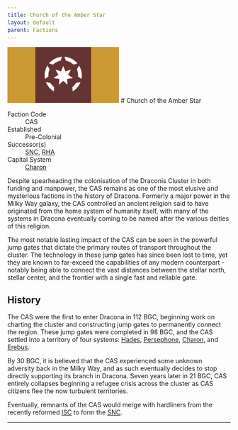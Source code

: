 ```yaml
---
title: Church of the Amber Star
layout: default
parent: Factions
---
```


<img src="../../img/flag_cas.png" alt="Flag" width="50%"/>
# Church of the Amber Star
<dl>
    <dt>Faction Code</dt><dd>CAS</dd>
    <dt>Established</dt><dd>Pre-Colonial</dd>
    <dt>Successor(s)</dt><dd><a href="snc.html">SNC</a>, <a href="rha.html">RHA</a></dd>
    <dt>Capital System</dt><dd><a href="../systems/charon/">Charon</a></dd>
</dl>

Despite spearheading the colonisation of the Draconis Cluster in both funding and manpower, the CAS remains as one of the most elusive and mysterious factions in the history of Dracona. Formerly a major power in the Milky Way galaxy, the CAS controlled an ancient religion said to have originated from the home system of humanity itself, with many of the systems in Dracona eventually coming to be named after the various deities of this religion.

The most notable lasting impact of the CAS can be seen in the powerful jump gates that dictate the primary routes of transport throughout the cluster. The technology in these jump gates has since been lost to time, yet they are known to far-exceed the capabilities of any modern counterpart - notably being able to connect the vast distances between the stellar north, stellar center, and the frontier with a single fast and reliable gate.

## History
The CAS were the first to enter Dracona in 112 BGC, beginning work on charting the cluster and constructing jump gates to permanently connect the region. These jump gates were completed in 98 BGC, and the CAS settled into a territory of four systems: [Hades], [Persephone], [Charon], and [Erebus].

By 30 BGC, it is believed that the CAS experienced some unknown adversity back in the Milky Way, and as such eventually decides to stop directly supporting its branch in Dracona. Seven years later in 21 BGC, CAS entirely collapses beginning a refugee crisis across the cluster as CAS citizens flee the now turbulent territories.

Eventually, remnants of the CAS would merge with hardliners from the recently reformed [ISC] to form the [SNC].

----

[ISC]: ./isc.html
[SNC]: ./snc.html

[Hades]: ../systems/hades/
[Persephone]: ../systems/persephone/
[Charon]: ../systems/charon/
[Erebus]: ../systems/erebus/